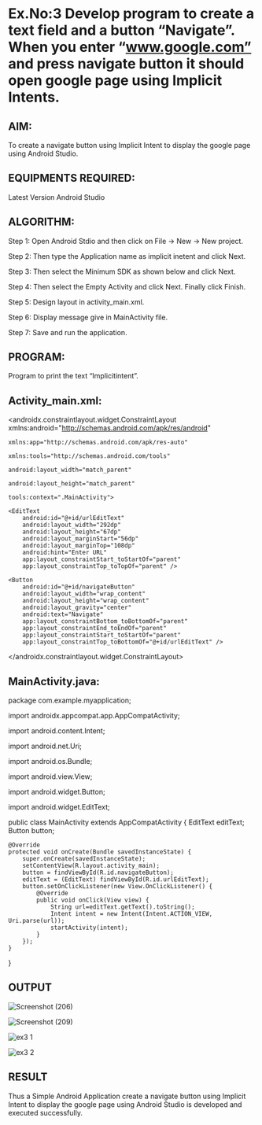 # Ex.No:3 Develop program to create a text field and a button “Navigate”. When you enter “www.google.com” and press navigate button it should open google page using Implicit Intents.


## AIM:

To create a navigate button using Implicit Intent to display the google page using Android Studio.

## EQUIPMENTS REQUIRED:

Latest Version Android Studio

## ALGORITHM:

Step 1: Open Android Stdio and then click on File -> New -> New project.

Step 2: Then type the Application name as implicit inetent and click Next.

Step 3: Then select the Minimum SDK as shown below and click Next.

Step 4: Then select the Empty Activity and click Next. Finally click Finish.

Step 5: Design layout in activity_main.xml.

Step 6: Display message give in MainActivity file.

Step 7: Save and run the application.



## PROGRAM:
Program to print the text “Implicitintent”.

## Activity_main.xml:
<?xml version="1.0" encoding="utf-8"?>

<androidx.constraintlayout.widget.ConstraintLayout xmlns:android="http://schemas.android.com/apk/res/android"

    xmlns:app="http://schemas.android.com/apk/res-auto"
    
    xmlns:tools="http://schemas.android.com/tools"
    
    android:layout_width="match_parent"
    
    android:layout_height="match_parent"
    
    tools:context=".MainActivity">

    <EditText
        android:id="@+id/urlEditText"
        android:layout_width="292dp"
        android:layout_height="67dp"
        android:layout_marginStart="56dp"
        android:layout_marginTop="108dp"
        android:hint="Enter URL"
        app:layout_constraintStart_toStartOf="parent"
        app:layout_constraintTop_toTopOf="parent" />

    <Button
        android:id="@+id/navigateButton"
        android:layout_width="wrap_content"
        android:layout_height="wrap_content"
        android:layout_gravity="center"
        android:text="Navigate"
        app:layout_constraintBottom_toBottomOf="parent"
        app:layout_constraintEnd_toEndOf="parent"
        app:layout_constraintStart_toStartOf="parent"
        app:layout_constraintTop_toBottomOf="@+id/urlEditText" />
       

</androidx.constraintlayout.widget.ConstraintLayout>

## MainActivity.java:

package com.example.myapplication;

import androidx.appcompat.app.AppCompatActivity;

import android.content.Intent;

import android.net.Uri;

import android.os.Bundle;

import android.view.View;

import android.widget.Button;

import android.widget.EditText;

public class MainActivity extends AppCompatActivity {
    EditText editText;
    Button button;

    @Override
    protected void onCreate(Bundle savedInstanceState) {
        super.onCreate(savedInstanceState);
        setContentView(R.layout.activity_main);
        button = findViewById(R.id.navigateButton);
        editText = (EditText) findViewById(R.id.urlEditText);
        button.setOnClickListener(new View.OnClickListener() {
            @Override
            public void onClick(View view) {
                String url=editText.getText().toString();
                Intent intent = new Intent(Intent.ACTION_VIEW, Uri.parse(url));
                startActivity(intent);
            }
        });
    }
}


## OUTPUT
![Screenshot (206)](https://github.com/Aishwarya-TM/Mobile-Application-Development/assets/127846109/97a10ea1-909f-432e-8d91-cd77ce4dc9a0)

![Screenshot (209)](https://github.com/Aishwarya-TM/Mobile-Application-Development/assets/127846109/213f3179-eba2-4528-8871-1d5d83e2a9fc)

![ex3 1](https://github.com/Aishwarya-TM/Mobile-Application-Development/assets/127846109/b755bfbc-e276-4cbc-85a0-df76e5b9a8e6)

![ex3 2](https://github.com/Aishwarya-TM/Mobile-Application-Development/assets/127846109/d91d010f-a6fc-4ca2-95c5-b2d5ecbc2f3b)


## RESULT
Thus a Simple Android Application create a navigate button using Implicit Intent to display the google page using Android Studio is developed and executed successfully.


